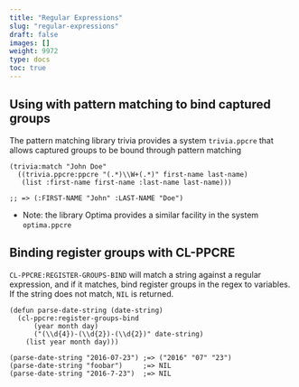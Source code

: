 ```yaml
---
title: "Regular Expressions"
slug: "regular-expressions"
draft: false
images: []
weight: 9972
type: docs
toc: true
---
```


## Using with pattern matching to bind captured groups
The pattern matching library trivia provides a system `trivia.ppcre` that allows captured groups to be bound through pattern matching

    (trivia:match "John Doe"
      ((trivia.ppcre:ppcre "(.*)\\W+(.*)" first-name last-name)
       (list :first-name first-name :last-name last-name)))
    
    ;; => (:FIRST-NAME "John" :LAST-NAME "Doe")

* Note: the library Optima provides a similar facility in the system `optima.ppcre`

## Binding register groups with CL-PPCRE
`CL-PPCRE:REGISTER-GROUPS-BIND` will match a string against a regular expression, and if it matches, bind register groups in the regex to variables. If the string does not match, `NIL` is returned.

    (defun parse-date-string (date-string)
      (cl-ppcre:register-groups-bind
          (year month day)
          ("(\\d{4})-(\\d{2})-(\\d{2})" date-string)
        (list year month day)))
    
    (parse-date-string "2016-07-23") ;=> ("2016" "07" "23")
    (parse-date-string "foobar")     ;=> NIL
    (parse-date-string "2016-7-23")  ;=> NIL



